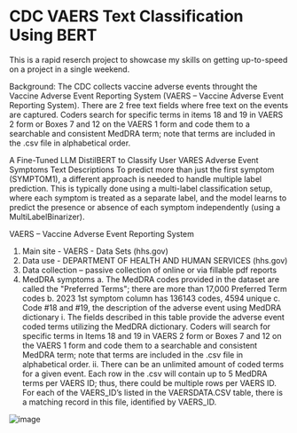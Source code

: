 # CDC VAERS Text Classification Using BERT
This is a rapid reserch project to showcase my skills on getting up-to-speed on a project in a single weekend.

Background: The CDC collects vaccine adverse events throught the Vaccine Adverse Event Reporting System (VAERS – Vaccine Adverse Event Reporting System). There are 2 free text fields where free text on the events are captured. Coders  search for specific terms in items 18 and 19 in VAERS 2 form or Boxes 7 and 12 on the VAERS 1 form and code them to a searchable and consistent MedDRA term; note that terms are included in the .csv file in alphabetical order. 

A Fine-Tuned LLM DistilBERT to Classify User VARES Adverse Event Symptoms Text Descriptions 
To predict more than just the first symptom (SYMPTOM1), a different approach is needed to handle multiple label prediction. This is typically done using a multi-label classification setup, where each symptom is treated as a separate label, and the model learns to predict the presence or absence of each symptom independently (using a MultiLabelBinarizer).

VAERS – Vaccine Adverse Event Reporting System 
1.	Main site - VAERS - Data Sets (hhs.gov)
2.	Data use - DEPARTMENT OF HEALTH AND HUMAN SERVICES (hhs.gov)
3.	Data collection – passive collection of online or via fillable pdf reports
4.	MedDRA symptoms
    a.	The MedDRA codes provided in the dataset are called the "Preferred Terms"; there are more than 17,000 Preferred Term codes
    b.	2023 1st symptom column has 136143 codes, 4594 unique 
    c.	Code #18 and #19, the description of the adverse event using MedDRA dictionary
        i.	The fields described in this table provide the adverse event coded terms utilizing the MedDRA dictionary. Coders will search for specific terms in Items 18 and 19 in VAERS 2 form or Boxes 7 and 12 on the VAERS 1 form and code them to a searchable and consistent MedDRA term; note that terms are included in the .csv file in alphabetical order. 
        ii.	There can be an unlimited amount of coded terms for a given event. Each row in the .csv will contain up to 5 MedDRA terms per VAERS ID; thus, there could be multiple rows per VAERS ID. For each of the VAERS_ID’s listed in the VAERSDATA.CSV table, there is a matching record in this file, identified by VAERS_ID.


![image](https://github.com/drew6050/cdc-vaers-llm/assets/102396940/c61b1ca7-7822-44be-b0f8-a83b54a522a3)
